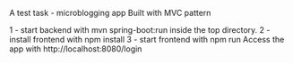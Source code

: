 A test task - microblogging app
Built with MVC pattern

1 - start backend with mvn spring-boot:run inside the top directory.
2 - install frontend with npm install 
3 - start frontend with npm run
Access the app with http://localhost:8080/login

